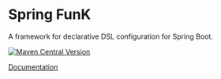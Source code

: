 # Spring FunK

A framework for declarative DSL configuration for Spring Boot.

[![Maven Central Version](https://img.shields.io/maven-central/v/io.github.wakingrufus/spring-funk-core?style=for-the-badge&color=01AF01)](https://repo1.maven.org/maven2/io/github/wakingrufus/)

[Documentation](https://wakingrufus.github.io/spring-funk/)

